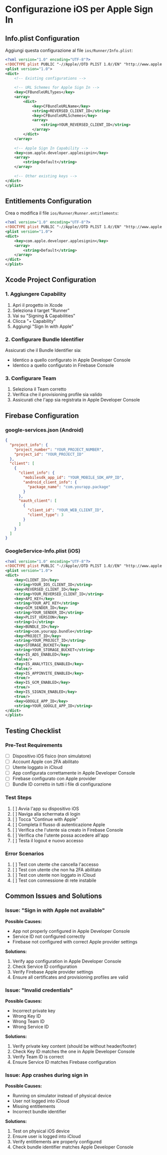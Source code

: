 # Configurazione iOS per Apple Sign In

## Info.plist Configuration

Aggiungi questa configurazione al file `ios/Runner/Info.plist`:

```xml
<?xml version="1.0" encoding="UTF-8"?>
<!DOCTYPE plist PUBLIC "-//Apple//DTD PLIST 1.0//EN" "http://www.apple.com/DTDs/PropertyList-1.0.dtd">
<plist version="1.0">
<dict>
    <!-- Existing configurations -->
    
    <!-- URL Schemes for Apple Sign In -->
    <key>CFBundleURLTypes</key>
    <array>
        <dict>
            <key>CFBundleURLName</key>
            <string>REVERSED_CLIENT_ID</string>
            <key>CFBundleURLSchemes</key>
            <array>
                <string>YOUR_REVERSED_CLIENT_ID</string>
            </array>
        </dict>
    </array>
    
    <!-- Apple Sign In Capability -->
    <key>com.apple.developer.applesignin</key>
    <array>
        <string>Default</string>
    </array>
    
    <!-- Other existing keys -->
</dict>
</plist>
```

## Entitlements Configuration

Crea o modifica il file `ios/Runner/Runner.entitlements`:

```xml
<?xml version="1.0" encoding="UTF-8"?>
<!DOCTYPE plist PUBLIC "-//Apple//DTD PLIST 1.0//EN" "http://www.apple.com/DTDs/PropertyList-1.0.dtd">
<plist version="1.0">
<dict>
    <key>com.apple.developer.applesignin</key>
    <array>
        <string>Default</string>
    </array>
</dict>
</plist>
```

## Xcode Project Configuration

### 1. Aggiungere Capability

1. Apri il progetto in Xcode
2. Seleziona il target "Runner"
3. Vai su "Signing & Capabilities"
4. Clicca "+ Capability"
5. Aggiungi "Sign In with Apple"

### 2. Configurare Bundle Identifier

Assicurati che il Bundle Identifier sia:
- Identico a quello configurato in Apple Developer Console
- Identico a quello configurato in Firebase Console

### 3. Configurare Team

1. Seleziona il Team corretto
2. Verifica che il provisioning profile sia valido
3. Assicurati che l'app sia registrata in Apple Developer Console

## Firebase Configuration

### google-services.json (Android)

```json
{
  "project_info": {
    "project_number": "YOUR_PROJECT_NUMBER",
    "project_id": "YOUR_PROJECT_ID"
  },
  "client": [
    {
      "client_info": {
        "mobilesdk_app_id": "YOUR_MOBILE_SDK_APP_ID",
        "android_client_info": {
          "package_name": "com.yourapp.package"
        }
      },
      "oauth_client": [
        {
          "client_id": "YOUR_WEB_CLIENT_ID",
          "client_type": 3
        }
      ]
    }
  ]
}
```

### GoogleService-Info.plist (iOS)

```xml
<?xml version="1.0" encoding="UTF-8"?>
<!DOCTYPE plist PUBLIC "-//Apple//DTD PLIST 1.0//EN" "http://www.apple.com/DTDs/PropertyList-1.0.dtd">
<plist version="1.0">
<dict>
    <key>CLIENT_ID</key>
    <string>YOUR_IOS_CLIENT_ID</string>
    <key>REVERSED_CLIENT_ID</key>
    <string>YOUR_REVERSED_CLIENT_ID</string>
    <key>API_KEY</key>
    <string>YOUR_API_KEY</string>
    <key>GCM_SENDER_ID</key>
    <string>YOUR_SENDER_ID</string>
    <key>PLIST_VERSION</key>
    <string>1</string>
    <key>BUNDLE_ID</key>
    <string>com.yourapp.bundle</string>
    <key>PROJECT_ID</key>
    <string>YOUR_PROJECT_ID</string>
    <key>STORAGE_BUCKET</key>
    <string>YOUR_STORAGE_BUCKET</string>
    <key>IS_ADS_ENABLED</key>
    <false/>
    <key>IS_ANALYTICS_ENABLED</key>
    <false/>
    <key>IS_APPINVITE_ENABLED</key>
    <true/>
    <key>IS_GCM_ENABLED</key>
    <true/>
    <key>IS_SIGNIN_ENABLED</key>
    <true/>
    <key>GOOGLE_APP_ID</key>
    <string>YOUR_GOOGLE_APP_ID</string>
</dict>
</plist>
```

## Testing Checklist

### Pre-Test Requirements

- [ ] Dispositivo iOS fisico (non simulatore)
- [ ] Account Apple con 2FA abilitato
- [ ] Utente loggato in iCloud
- [ ] App configurata correttamente in Apple Developer Console
- [ ] Firebase configurato con Apple provider
- [ ] Bundle ID corretto in tutti i file di configurazione

### Test Steps

1. [ ] Avvia l'app su dispositivo iOS
2. [ ] Naviga alla schermata di login
3. [ ] Tocca "Continue with Apple"
4. [ ] Completa il flusso di autenticazione Apple
5. [ ] Verifica che l'utente sia creato in Firebase Console
6. [ ] Verifica che l'utente possa accedere all'app
7. [ ] Testa il logout e nuovo accesso

### Error Scenarios

1. [ ] Test con utente che cancella l'accesso
2. [ ] Test con utente che non ha 2FA abilitato
3. [ ] Test con utente non loggato in iCloud
4. [ ] Test con connessione di rete instabile

## Common Issues and Solutions

### Issue: "Sign in with Apple not available"

**Possible Causes:**
- App not properly configured in Apple Developer Console
- Service ID not configured correctly
- Firebase not configured with correct Apple provider settings

**Solutions:**
1. Verify app configuration in Apple Developer Console
2. Check Service ID configuration
3. Verify Firebase Apple provider settings
4. Ensure all certificates and provisioning profiles are valid

### Issue: "Invalid credentials"

**Possible Causes:**
- Incorrect private key
- Wrong Key ID
- Wrong Team ID
- Wrong Service ID

**Solutions:**
1. Verify private key content (should be without header/footer)
2. Check Key ID matches the one in Apple Developer Console
3. Verify Team ID is correct
4. Ensure Service ID matches Firebase configuration

### Issue: App crashes during sign in

**Possible Causes:**
- Running on simulator instead of physical device
- User not logged into iCloud
- Missing entitlements
- Incorrect bundle identifier

**Solutions:**
1. Test on physical iOS device
2. Ensure user is logged into iCloud
3. Verify entitlements are properly configured
4. Check bundle identifier matches Apple Developer Console
